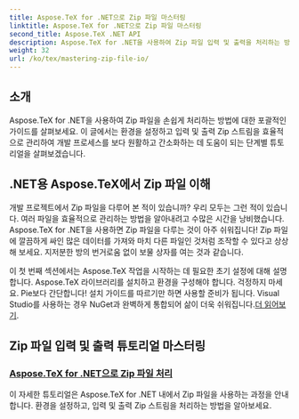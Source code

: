 ```yaml
---
title: Aspose.TeX for .NET으로 Zip 파일 마스터링
linktitle: Aspose.TeX for .NET으로 Zip 파일 마스터링
second_title: Aspose.TeX .NET API
description: Aspose.TeX for .NET을 사용하여 Zip 파일 입력 및 출력을 처리하는 방법을 알아보세요. 단계별 튜토리얼을 따라 워크플로를 효율적으로 간소화하세요.
weight: 32
url: /ko/tex/mastering-zip-file-io/
---
```

## 소개

Aspose.TeX for .NET을 사용하여 Zip 파일을 손쉽게 처리하는 방법에 대한 포괄적인 가이드를 살펴보세요. 이 글에서는 환경을 설정하고 입력 및 출력 Zip 스트림을 효율적으로 관리하여 개발 프로세스를 보다 원활하고 간소화하는 데 도움이 되는 단계별 튜토리얼을 살펴보겠습니다.

## .NET용 Aspose.TeX에서 Zip 파일 이해

개발 프로젝트에서 Zip 파일을 다루어 본 적이 있습니까? 우리 모두는 그런 적이 있습니다. 여러 파일을 효율적으로 관리하는 방법을 알아내려고 수많은 시간을 낭비했습니다. Aspose.TeX for .NET을 사용하면 Zip 파일을 다루는 것이 아주 쉬워집니다! Zip 파일에 깔끔하게 싸인 많은 데이터를 가져와 마치 다른 파일인 것처럼 조작할 수 있다고 상상해 보세요. 지저분한 방의 번거로움 없이 보물 상자를 여는 것과 같습니다.

 이 첫 번째 섹션에서는 Aspose.TeX 작업을 시작하는 데 필요한 초기 설정에 대해 설명합니다. Aspose.TeX 라이브러리를 설치하고 환경을 구성해야 합니다. 걱정하지 마세요. Pie보다 간단합니다! 설치 가이드를 따르기만 하면 사용할 준비가 됩니다. Visual Studio를 사용하는 경우 NuGet과 완벽하게 통합되어 삶이 더욱 쉬워집니다.[더 읽어보기](./handle-zip-files/).

## Zip 파일 입력 및 출력 튜토리얼 마스터링
### [Aspose.TeX for .NET으로 Zip 파일 처리](./handle-zip-files/)
이 자세한 튜토리얼은 Aspose.TeX for .NET 내에서 Zip 파일을 사용하는 과정을 안내합니다. 환경을 설정하고, 입력 및 출력 Zip 스트림을 처리하는 방법을 알아보세요.
